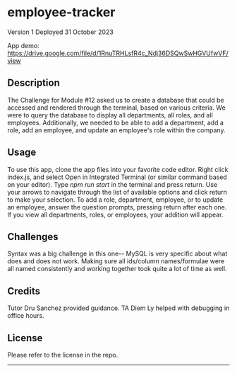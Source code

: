 # employee-tracker

Version 1
Deployed 31 October 2023


App demo: https://drive.google.com/file/d/1RnuTRHLsfR4c_Ndj36DSQwSwHGVUfwVF/view

## Description

The Challenge for Module #12 asked us to create a database that could be accessed and rendered through the terminal, based on various criteria. We were to query the database to display all departments, all roles, and all employees. Additionally, we needed to be able to add a department, add a role, add an employee, and update an employee's role within the company.

## Usage

To use this app, clone the app files into your favorite code editor. Right click index.js, and select Open in Integrated Terminal (or similar command based on your editor). Type <i> npm run start </i> in the terminal and press return. Use your arrows to navigate through the list of available options and click return to make your selection. To add a role, department, employee, or to update an employee, answer the question prompts, pressing return after each one. If you view all departments, roles, or employees, your addition will appear.


## Challenges

Syntax was a big challenge in this one-- MySQL is very specific about what does and does not work. Making sure all ids/column names/formulae were all named consistently and working together took quite a lot of time as well.


## Credits

Tutor Dru Sanchez provided guidance. TA Diem Ly helped with debugging in office hours.



## License

Please refer to the license in the repo.

---
